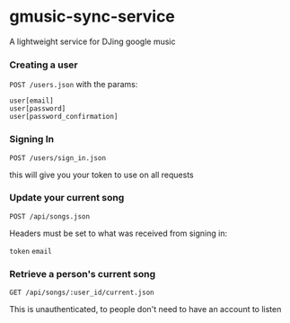 # gmusic-sync-service
A lightweight service for DJing google music


### Creating a user

`POST /users.json`
with the params:
```
user[email]
user[password]
user[password_confirmation]
```

### Signing In

`POST /users/sign_in.json`

this will give you your token to use on all requests

### Update your current song

`POST /api/songs.json`

Headers must be set to what was received from signing in:

`token`
`email`

### Retrieve a person's current song

`GET /api/songs/:user_id/current.json`

This is unauthenticated, to people don't need to have an account to listen
